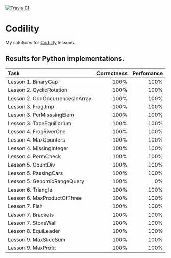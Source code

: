 [![Travis CI](https://travis-ci.org/amaslenn/Codility.svg)](https://travis-ci.org/amaslenn/Codility/builds)
# Codility
My solutions for [Codility](https://codility.com/programmers/lessons) lessons.

## Results for **Python** implementations.
|Task|Correctness|Perfomance|
|:---|       ---:|     ---:|
|Lesson 1. BinaryGap | 100% | 100%|
|Lesson 2. CyclicRotation | 100% | 100%|
|Lesson 2. OddOccurrencesInArray | 100% | 100%|
|Lesson 3. FrogJmp | 100% | 100%|
|Lesson 3. PerMisssingElem | 100% | 100%|
|Lesson 3. TapeEquilibrium | 100% | 100%|
|Lesson 4. FrogRiverOne | 100% | 100%|
|Lesson 4. MaxCounters | 100% | 100%|
|Lesson 4. MissingInteger | 100% | 100%|
|Lesson 4. PermCheck | 100% | 100%|
|Lesson 5. CountDiv | 100% | 100%|
|Lesson 5. PassingCars | 100% | 100%|
|Lesson 5. GenomicRangeQuery | 100% | 0%|
|Lesson 6. Triangle | 100% | 100%|
|Lesson 6. MaxProductOfThree | 100% | 100%|
|Lesson 7. Fish | 100% | 100%|
|Lesson 7. Brackets | 100% | 100%|
|Lesson 7. StoneWall | 100% | 100%|
|Lesson 8. EquiLeader | 100% | 100%|
|Lesson 9. MaxSliceSum | 100% | 100%|
|Lesson 9. MaxProfit | 100% | 100%|

